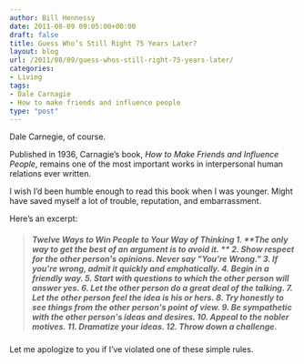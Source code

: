```yaml
---
author: Bill Hennessy
date: 2011-08-09 09:05:00+00:00
draft: false
title: Guess Who’s Still Right 75 Years Later?
layout: blog
url: /2011/08/09/guess-whos-still-right-75-years-later/
categories:
- Living
tags:
- Dale Carnagie
- How to make friends and influence people
type: "post"
---
```


Dale Carnegie, of course. 

Published in 1936, Carnagie’s book, _How to Make Friends and Influence People_, remains one of the most important works in interpersonal human relations ever written. 

I wish I’d been humble enough to read this book when I was younger. Might have saved myself a lot of trouble, reputation, and embarrassment. 

Here’s an excerpt: 



> ##### Twelve Ways to Win People to Your Way of Thinking   1. **The only way to get the best of an argument is to avoid it. **   2. Show respect for the other person's opinions. Never say "You're Wrong."    3. If you're wrong, admit it quickly and emphatically.    4. Begin in a friendly way.    5. Start with questions to which the other person will answer yes.    6. Let the other person do a great deal of the talking.    7. Let the other person feel the idea is his or hers.    8. Try honestly to see things from the other person's point of view.    9. Be sympathetic with the other person's ideas and desires.    10. Appeal to the nobler motives.    11. Dramatize your ideas.    12. Throw down a challenge.



Let me apologize to you if I’ve violated one of these simple rules.
